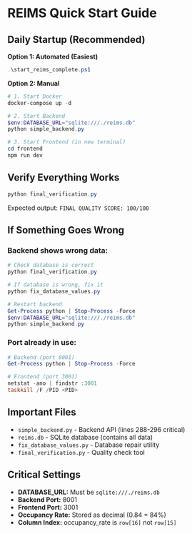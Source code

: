 # REIMS Quick Start Guide

## Daily Startup (Recommended)

**Option 1: Automated (Easiest)**
```powershell
.\start_reims_complete.ps1
```

**Option 2: Manual**

```powershell
# 1. Start Docker
docker-compose up -d

# 2. Start Backend
$env:DATABASE_URL="sqlite:///./reims.db"
python simple_backend.py

# 3. Start Frontend (in new terminal)
cd frontend
npm run dev
```

## Verify Everything Works

```powershell
python final_verification.py
```

Expected output: `FINAL QUALITY SCORE: 100/100`

## If Something Goes Wrong

### Backend shows wrong data:

```powershell
# Check database is correct
python final_verification.py

# If database is wrong, fix it
python fix_database_values.py

# Restart backend
Get-Process python | Stop-Process -Force
$env:DATABASE_URL="sqlite:///./reims.db"
python simple_backend.py
```

### Port already in use:

```powershell
# Backend (port 8001)
Get-Process python | Stop-Process -Force

# Frontend (port 3001)
netstat -ano | findstr :3001
taskkill /F /PID <PID>
```

## Important Files

- `simple_backend.py` - Backend API (lines 288-296 critical)
- `reims.db` - SQLite database (contains all data)
- `fix_database_values.py` - Database repair utility
- `final_verification.py` - Quality check tool

## Critical Settings

- **DATABASE_URL:** Must be `sqlite:///./reims.db`
- **Backend Port:** 8001
- **Frontend Port:** 3001
- **Occupancy Rate:** Stored as decimal (0.84 = 84%)
- **Column Index:** occupancy_rate is `row[16]` not `row[15]`
